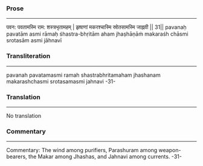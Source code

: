 ### Prose 
 --- 
पवन: पवतामस्मि राम: शस्त्रभृतामहम् |
झषाणां मकरश्चास्मि स्रोतसामस्मि जाह्नवी || 31||
pavanaḥ pavatām asmi rāmaḥ śhastra-bhṛitām aham
jhaṣhāṇāṁ makaraśh chāsmi srotasām asmi jāhnavī

### Transliteration 
 --- 
pavanah pavatamasmi ramah shastrabhritamaham jhashanam makarashchasmi srotasamasmi jahnavi -31-

### Translation 
 --- 
No translation

### Commentary 
 --- 
Commentary: The wind among purifiers, Parashuram among weapon-bearers, the Makar among Jhashas, and Jahnavi among currents. -31-